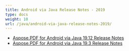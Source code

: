 ```yaml
---
title: Android via Java Release Notes - 2019
type: docs
weight: 10
url: /java/android-via-java-release-notes-2019/
---
```


- [Aspose.PDF for Android via Java 19.12 Release Notes](/pdf/java/aspose-pdf-for-android-via-java-19-12-release-notes/)
- [Aspose.PDF for Android via Java 19.3 Release Notes](/pdf/java/aspose-pdf-for-android-via-java-19-3-release-notes/)
